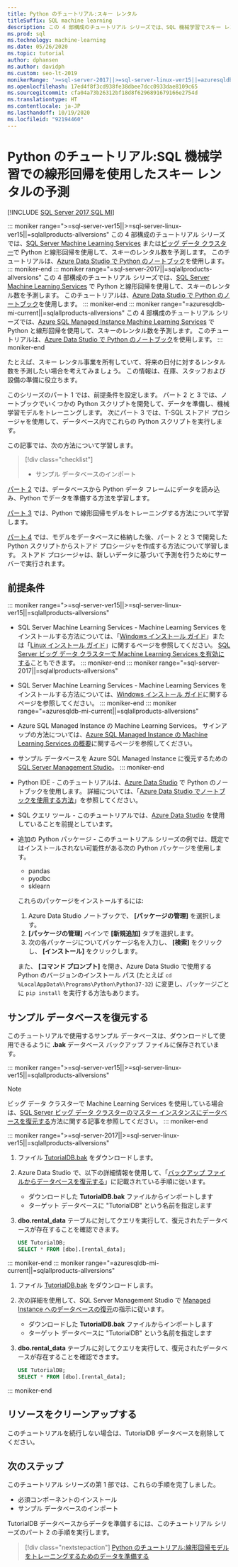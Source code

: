 ```yaml
---
title: Python のチュートリアル:スキー レンタル
titleSuffix: SQL machine learning
description: この 4 部構成のチュートリアル シリーズでは、SQL 機械学習でスキー レンタルを予測する線形回帰モデルを Python で構築します。
ms.prod: sql
ms.technology: machine-learning
ms.date: 05/26/2020
ms.topic: tutorial
author: dphansen
ms.author: davidph
ms.custom: seo-lt-2019
monikerRange: '>=sql-server-2017||>=sql-server-linux-ver15||=azuresqldb-mi-current||=sqlallproducts-allversions'
ms.openlocfilehash: 17ed4f8f3cd938fe38dbee7dcc0933dae8109c65
ms.sourcegitcommit: cfa04a73b26312bf18d8f6296891679166e2754d
ms.translationtype: HT
ms.contentlocale: ja-JP
ms.lasthandoff: 10/19/2020
ms.locfileid: "92194460"
---
```

# <a name="python-tutorial-predict-ski-rental-with-linear-regression-with-sql-machine-learning"></a>Python のチュートリアル:SQL 機械学習での線形回帰を使用したスキー レンタルの予測
[!INCLUDE [SQL Server 2017 SQL MI](../../includes/applies-to-version/sqlserver2017-asdbmi.md)]

::: moniker range=">=sql-server-ver15||>=sql-server-linux-ver15||=sqlallproducts-allversions"
この 4 部構成のチュートリアル シリーズでは、[SQL Server Machine Learning Services](../sql-server-machine-learning-services.md) または[ビッグ データ クラスター](../../big-data-cluster/machine-learning-services.md)で Python と線形回帰を使用して、スキーのレンタル数を予測します。 このチュートリアルは、[Azure Data Studio で Python のノートブック](../../azure-data-studio/notebooks/notebooks-guidance.md)を使用します。
::: moniker-end
::: moniker range="=sql-server-2017||=sqlallproducts-allversions"
この 4 部構成のチュートリアル シリーズでは、[SQL Server Machine Learning Services](../sql-server-machine-learning-services.md) で Python と線形回帰を使用して、スキーのレンタル数を予測します。 このチュートリアルは、[Azure Data Studio で Python のノートブック](../../azure-data-studio/notebooks/notebooks-guidance.md)を使用します。
::: moniker-end
::: moniker range="=azuresqldb-mi-current||=sqlallproducts-allversions"
この 4 部構成のチュートリアル シリーズでは、[Azure SQL Managed Instance Machine Learning Services](/azure/azure-sql/managed-instance/machine-learning-services-overview) で Python と線形回帰を使用して、スキーのレンタル数を予測します。 このチュートリアルは、[Azure Data Studio で Python のノートブック](../../azure-data-studio/notebooks/notebooks-guidance.md)を使用します。
::: moniker-end

たとえば、スキー レンタル事業を所有していて、将来の日付に対するレンタル数を予測したい場合を考えてみましょう。 この情報は、在庫、スタッフおよび設備の準備に役立ちます。

このシリーズのパート 1 では、前提条件を設定します。 パート 2 と 3 では、ノートブックでいくつかの Python スクリプトを開発して、データを準備し、機械学習モデルをトレーニングします。 次にパート 3 では、T-SQL ストアド プロシージャを使用して、データベース内でこれらの Python スクリプトを実行します。

この記事では、次の方法について学習します。

> [!div class="checklist"]
> * サンプル データベースのインポート

[パート 2](python-ski-rental-linear-regression-prepare-data.md) では、データベースから Python データ フレームにデータを読み込み、Python でデータを準備する方法を学習します。

[パート 3](python-ski-rental-linear-regression-train-model.md) では、Python で線形回帰モデルをトレーニングする方法について学習します。

[パート 4](python-ski-rental-linear-regression-deploy-model.md) では、モデルをデータベースに格納した後、パート 2 と 3 で開発した Python スクリプトからストアド プロシージャを作成する方法について学習します。 ストアド プロシージャは、新しいデータに基づいて予測を行うためにサーバーで実行されます。

## <a name="prerequisites"></a>前提条件

::: moniker range=">=sql-server-ver15||>=sql-server-linux-ver15||=sqlallproducts-allversions"
* SQL Server Machine Learning Services - Machine Learning Services をインストールする方法については、「[Windows インストール ガイド](../install/sql-machine-learning-services-windows-install.md)」または「[Linux インストール ガイド](../../linux/sql-server-linux-setup-machine-learning.md?toc=%2Fsql%2Fmachine-learning%2Ftoc.json)」に関するページを参照してください。 [SQL Server ビッグ データ クラスターで Machine Learning Services を有効にする](../../big-data-cluster/machine-learning-services.md)こともできます。
::: moniker-end
::: moniker range="=sql-server-2017||=sqlallproducts-allversions"
* SQL Server Machine Learning Services - Machine Learning Services をインストールする方法については、[Windows インストール ガイド](../install/sql-machine-learning-services-windows-install.md)に関するページを参照してください。 
::: moniker-end
::: moniker range="=azuresqldb-mi-current||=sqlallproducts-allversions"
* Azure SQL Managed Instance の Machine Learning Services。 サインアップの方法については、[Azure SQL Managed Instance の Machine Learning Services の概要](/azure/azure-sql/managed-instance/machine-learning-services-overview)に関するページを参照してください。

* サンプル データベースを Azure SQL Managed Instance に復元するための [SQL Server Management Studio](../../ssms/download-sql-server-management-studio-ssms.md)。
::: moniker-end

* Python IDE - このチュートリアルは、[Azure Data Studio](../../azure-data-studio/what-is.md) で Python のノートブックを使用します。 詳細については、「[Azure Data Studio でノートブックを使用する方法](../../azure-data-studio/notebooks/notebooks-guidance.md)」を参照してください。

* SQL クエリ ツール - このチュートリアルでは、[Azure Data Studio](../../azure-data-studio/what-is.md) を使用していることを前提としています。

* 追加の Python パッケージ - このチュートリアル シリーズの例では、既定ではインストールされない可能性がある次の Python パッケージを使用します。

  * pandas
  * pyodbc
  * sklearn

  これらのパッケージをインストールするには:
  1. Azure Data Studio ノートブックで、 **[パッケージの管理]** を選択します。
  2. **[パッケージの管理]** ペインで **[新規追加]** タブを選択します。
  3. 次の各パッケージについてパッケージ名を入力し、 **[検索]** をクリックし、 **[インストール]** をクリックします。

  また、 **[コマンド プロンプト]** を開き、Azure Data Studio で使用する Python のバージョンのインストール パス (たとえば `cd %LocalAppData%\Programs\Python\Python37-32`) に変更し、パッケージごとに `pip install` を実行する方法もあります。

## <a name="restore-the-sample-database"></a>サンプル データベースを復元する

このチュートリアルで使用するサンプル データベースは、ダウンロードして使用できるように **.bak** データベース バックアップ ファイルに保存されています。

::: moniker range=">=sql-server-ver15||>=sql-server-linux-ver15||=sqlallproducts-allversions"
> [!NOTE]
> ビッグ データ クラスターで Machine Learning Services を使用している場合は、[SQL Server ビッグ データ クラスターのマスター インスタンスにデータベースを復元する](../../big-data-cluster/data-ingestion-restore-database.md)方法に関する記事を参照してください。
::: moniker-end

::: moniker range=">=sql-server-2017||>=sql-server-linux-ver15||=sqlallproducts-allversions"
1. ファイル [TutorialDB.bak](https://sqlchoice.blob.core.windows.net/sqlchoice/static/TutorialDB.bak) をダウンロードします。

1. Azure Data Studio で、以下の詳細情報を使用して、「[バックアップ ファイルからデータベースを復元する](../../azure-data-studio/tutorial-backup-restore-sql-server.md#restore-a-database-from-a-backup-file)」に記載されている手順に従います。

   * ダウンロードした **TutorialDB.bak** ファイルからインポートします
   * ターゲット データベースに "TutorialDB" という名前を指定します

1. **dbo.rental_data** テーブルに対してクエリを実行して、復元されたデータベースが存在することを確認できます。

   ```sql
   USE TutorialDB;
   SELECT * FROM [dbo].[rental_data];
   ```
::: moniker-end
::: moniker range="=azuresqldb-mi-current||=sqlallproducts-allversions"
1. ファイル [TutorialDB.bak](https://sqlchoice.blob.core.windows.net/sqlchoice/static/TutorialDB.bak) をダウンロードします。

1. 次の詳細を使用して、SQL Server Management Studio で [Managed Instance へのデータベースの復元](/azure/sql-database/sql-database-managed-instance-get-started-restore)の指示に従います。

   * ダウンロードした **TutorialDB.bak** ファイルからインポートします
   * ターゲット データベースに "TutorialDB" という名前を指定します

1. **dbo.rental_data** テーブルに対してクエリを実行して、復元されたデータベースが存在することを確認できます。

   ```sql
   USE TutorialDB;
   SELECT * FROM [dbo].[rental_data];
   ```
::: moniker-end

## <a name="clean-up-resources"></a>リソースをクリーンアップする

このチュートリアルを続行しない場合は、TutorialDB データベースを削除してください。

## <a name="next-steps"></a>次のステップ

このチュートリアル シリーズの第 1 部では、これらの手順を完了しました。

* 必須コンポーネントのインストール
* サンプル データベースのインポート

TutorialDB データベースからデータを準備するには、このチュートリアル シリーズのパート 2 の手順を実行します。

> [!div class="nextstepaction"]
> [Python のチュートリアル:線形回帰モデルをトレーニングするためのデータを準備する](python-ski-rental-linear-regression-prepare-data.md)